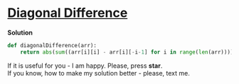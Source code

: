 # [Diagonal Difference](https://www.hackerrank.com/challenges/diagonal-difference/problem)

**Solution**
<br>
```python
def diagonalDifference(arr):    
    return abs(sum((arr[i][i] - arr[i][-i-1] for i in range(len(arr)))))
```

If it is useful for you - I am happy. Please, press **star**.
<br>
If you know, how to make my solution better - please, text me.
